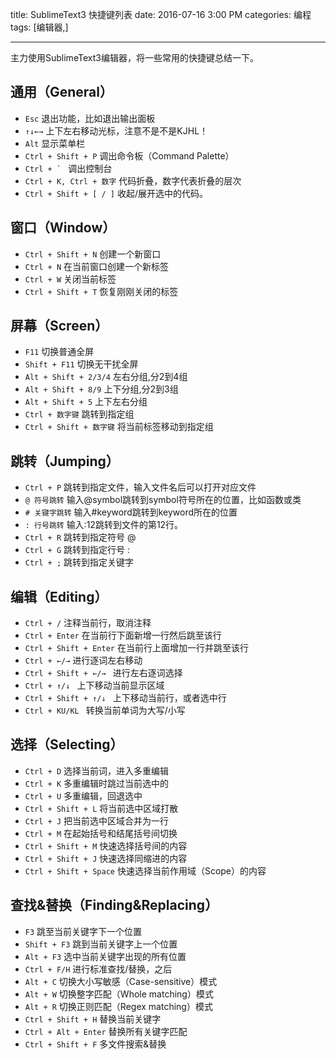 title: SublimeText3 快捷键列表
date: 2016-07-16 3:00 PM
categories: 编程
tags: [编辑器,]

----

主力使用SublimeText3编辑器，将一些常用的快捷键总结一下。

## 通用（General）
- `Esc` 退出功能，比如退出输出面板
- `↑↓←→`	上下左右移动光标，注意不是不是KJHL！
- `Alt`	显示菜单栏
- `Ctrl + Shift + P`	调出命令板（Command Palette）
- ``Ctrl + ` ``	调出控制台
- `Ctrl + K, Ctrl + 数字`	代码折叠，数字代表折叠的层次
- `Ctrl + Shift + [ / ]`	收起/展开选中的代码。

<!--more-->

## 窗口（Window）
- `Ctrl + Shift + N`	创建一个新窗口
- `Ctrl + N`	在当前窗口创建一个新标签
- `Ctrl + W`	关闭当前标签
- `Ctrl + Shift + T`	恢复刚刚关闭的标签

## 屏幕（Screen）
- `F11`	切换普通全屏
- `Shift + F11`	切换无干扰全屏
- `Alt + Shift + 2/3/4`	左右分组,分2到4组
- `Alt + Shift + 8/9`	上下分组,分2到3组
- `Alt + Shift + 5`	上下左右分组
- `Ctrl + 数字键`	跳转到指定组
- `Ctrl + Shift + 数字键`	将当前标签移动到指定组

## 跳转（Jumping）
- `Ctrl + P`	跳转到指定文件，输入文件名后可以打开对应文件
- `@ 符号跳转`	输入@symbol跳转到symbol符号所在的位置，比如函数或类
- `# 关键字跳转`	输入#keyword跳转到keyword所在的位置
- `: 行号跳转`	输入:12跳转到文件的第12行。
- `Ctrl + R`	跳转到指定符号 @
- `Ctrl + G`	跳转到指定行号 :
- `Ctrl + ;`	跳转到指定关键字

## 编辑（Editing）
- `Ctrl + /`	注释当前行，取消注释
- `Ctrl + Enter`	在当前行下面新增一行然后跳至该行
- `Ctrl + Shift + Enter`	在当前行上面增加一行并跳至该行
- `Ctrl + ←/→`	进行逐词左右移动
- `Ctrl + Shift + ←/→ `	进行左右逐词选择
- `Ctrl + ↑/↓ `	上下移动当前显示区域
- `Ctrl + Shift + ↑/↓ ` 上下移动当前行，或者选中行
- `Ctrl + KU/KL `	转换当前单词为大写/小写

## 选择（Selecting）
- `Ctrl + D`	选择当前词，进入多重编辑
- `Ctrl + K`	多重编辑时跳过当前选中的
- `Ctrl + U`	多重编辑，回退选中
- `Ctrl + Shift + L`	将当前选中区域打散
- `Ctrl + J`	把当前选中区域合并为一行
- `Ctrl + M`	在起始括号和结尾括号间切换
- `Ctrl + Shift + M`	快速选择括号间的内容
- `Ctrl + Shift + J`	快速选择同缩进的内容
- `Ctrl + Shift + Space`	快速选择当前作用域（Scope）的内容

## 查找&替换（Finding&Replacing）
- `F3`	跳至当前关键字下一个位置
- `Shift + F3`	跳到当前关键字上一个位置
- `Alt + F3`	选中当前关键字出现的所有位置
- `Ctrl + F/H`	进行标准查找/替换，之后
- `Alt + C`	切换大小写敏感（Case-sensitive）模式
- `Alt + W`	切换整字匹配（Whole matching）模式
- `Alt + R`	切换正则匹配（Regex matching）模式
- `Ctrl + Shift + H`	替换当前关键字
- `Ctrl + Alt + Enter`	替换所有关键字匹配
- `Ctrl + Shift + F`	多文件搜索&替换
